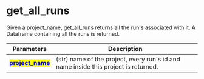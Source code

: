 # get\_all\_runs

Given a project\_name, get\_all\_runs returns all the run's associated with it. A Dataframe containing all the runs is returned.

| Parameters                                         | Description                                                                         |
| -------------------------------------------------- | ----------------------------------------------------------------------------------- |
| <mark style="color:blue;">**project\_name**</mark> | (str) name of the project, every run's id and name inside this project is returned. |
